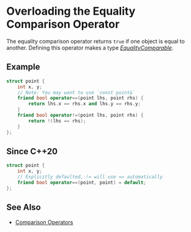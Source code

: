 # Overloading the Equality Comparison Operator

The equality comparison operator returns `true` if one object is equal to another. Defining this operator makes a type
_[EqualityComparable][1]_.

[1]: https://en.cppreference.com/w/cpp/named_req/EqualityComparable

## Example

```cpp
struct point {
    int x, y;
    // Note: You may want to use `const point&`
    friend bool operator==(point lhs, point rhs) {
        return lhs.x == rhs.x and lhs.y == rhs.y;
    }
    friend bool operator!=(point lhs, point rhs) {
        return !(lhs == rhs);
    }
};
```

## Since C++20

```cpp
struct point {
    int x, y;
    // Explicitly defaulted, != will use == automatically
    friend bool operator==(point, point) = default;
};
```

## See Also

- [Comparison Operators](https://en.cppreference.com/w/cpp/language/operator_comparison)
